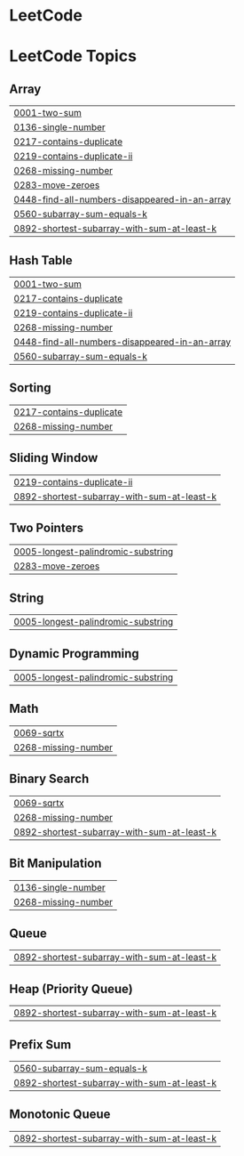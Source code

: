 # LeetCode
<!---LeetCode Topics Start-->
# LeetCode Topics
## Array
|  |
| ------- |
| [0001-two-sum](https://github.com/shiv-eshwar/LeetCode/tree/master/0001-two-sum) |
| [0136-single-number](https://github.com/shiv-eshwar/LeetCode/tree/master/0136-single-number) |
| [0217-contains-duplicate](https://github.com/shiv-eshwar/LeetCode/tree/master/0217-contains-duplicate) |
| [0219-contains-duplicate-ii](https://github.com/shiv-eshwar/LeetCode/tree/master/0219-contains-duplicate-ii) |
| [0268-missing-number](https://github.com/shiv-eshwar/LeetCode/tree/master/0268-missing-number) |
| [0283-move-zeroes](https://github.com/shiv-eshwar/LeetCode/tree/master/0283-move-zeroes) |
| [0448-find-all-numbers-disappeared-in-an-array](https://github.com/shiv-eshwar/LeetCode/tree/master/0448-find-all-numbers-disappeared-in-an-array) |
| [0560-subarray-sum-equals-k](https://github.com/shiv-eshwar/LeetCode/tree/master/0560-subarray-sum-equals-k) |
| [0892-shortest-subarray-with-sum-at-least-k](https://github.com/shiv-eshwar/LeetCode/tree/master/0892-shortest-subarray-with-sum-at-least-k) |
## Hash Table
|  |
| ------- |
| [0001-two-sum](https://github.com/shiv-eshwar/LeetCode/tree/master/0001-two-sum) |
| [0217-contains-duplicate](https://github.com/shiv-eshwar/LeetCode/tree/master/0217-contains-duplicate) |
| [0219-contains-duplicate-ii](https://github.com/shiv-eshwar/LeetCode/tree/master/0219-contains-duplicate-ii) |
| [0268-missing-number](https://github.com/shiv-eshwar/LeetCode/tree/master/0268-missing-number) |
| [0448-find-all-numbers-disappeared-in-an-array](https://github.com/shiv-eshwar/LeetCode/tree/master/0448-find-all-numbers-disappeared-in-an-array) |
| [0560-subarray-sum-equals-k](https://github.com/shiv-eshwar/LeetCode/tree/master/0560-subarray-sum-equals-k) |
## Sorting
|  |
| ------- |
| [0217-contains-duplicate](https://github.com/shiv-eshwar/LeetCode/tree/master/0217-contains-duplicate) |
| [0268-missing-number](https://github.com/shiv-eshwar/LeetCode/tree/master/0268-missing-number) |
## Sliding Window
|  |
| ------- |
| [0219-contains-duplicate-ii](https://github.com/shiv-eshwar/LeetCode/tree/master/0219-contains-duplicate-ii) |
| [0892-shortest-subarray-with-sum-at-least-k](https://github.com/shiv-eshwar/LeetCode/tree/master/0892-shortest-subarray-with-sum-at-least-k) |
## Two Pointers
|  |
| ------- |
| [0005-longest-palindromic-substring](https://github.com/shiv-eshwar/LeetCode/tree/master/0005-longest-palindromic-substring) |
| [0283-move-zeroes](https://github.com/shiv-eshwar/LeetCode/tree/master/0283-move-zeroes) |
## String
|  |
| ------- |
| [0005-longest-palindromic-substring](https://github.com/shiv-eshwar/LeetCode/tree/master/0005-longest-palindromic-substring) |
## Dynamic Programming
|  |
| ------- |
| [0005-longest-palindromic-substring](https://github.com/shiv-eshwar/LeetCode/tree/master/0005-longest-palindromic-substring) |
## Math
|  |
| ------- |
| [0069-sqrtx](https://github.com/shiv-eshwar/LeetCode/tree/master/0069-sqrtx) |
| [0268-missing-number](https://github.com/shiv-eshwar/LeetCode/tree/master/0268-missing-number) |
## Binary Search
|  |
| ------- |
| [0069-sqrtx](https://github.com/shiv-eshwar/LeetCode/tree/master/0069-sqrtx) |
| [0268-missing-number](https://github.com/shiv-eshwar/LeetCode/tree/master/0268-missing-number) |
| [0892-shortest-subarray-with-sum-at-least-k](https://github.com/shiv-eshwar/LeetCode/tree/master/0892-shortest-subarray-with-sum-at-least-k) |
## Bit Manipulation
|  |
| ------- |
| [0136-single-number](https://github.com/shiv-eshwar/LeetCode/tree/master/0136-single-number) |
| [0268-missing-number](https://github.com/shiv-eshwar/LeetCode/tree/master/0268-missing-number) |
## Queue
|  |
| ------- |
| [0892-shortest-subarray-with-sum-at-least-k](https://github.com/shiv-eshwar/LeetCode/tree/master/0892-shortest-subarray-with-sum-at-least-k) |
## Heap (Priority Queue)
|  |
| ------- |
| [0892-shortest-subarray-with-sum-at-least-k](https://github.com/shiv-eshwar/LeetCode/tree/master/0892-shortest-subarray-with-sum-at-least-k) |
## Prefix Sum
|  |
| ------- |
| [0560-subarray-sum-equals-k](https://github.com/shiv-eshwar/LeetCode/tree/master/0560-subarray-sum-equals-k) |
| [0892-shortest-subarray-with-sum-at-least-k](https://github.com/shiv-eshwar/LeetCode/tree/master/0892-shortest-subarray-with-sum-at-least-k) |
## Monotonic Queue
|  |
| ------- |
| [0892-shortest-subarray-with-sum-at-least-k](https://github.com/shiv-eshwar/LeetCode/tree/master/0892-shortest-subarray-with-sum-at-least-k) |
<!---LeetCode Topics End-->